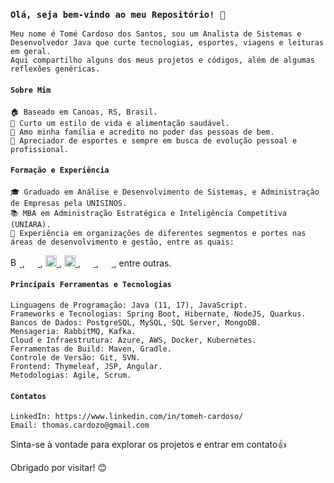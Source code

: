 ### ```Olá, seja bem-vindo ao meu Repositório! 👋```

    Meu nome é Tomé Cardoso dos Santos, sou um Analista de Sistemas e Desenvolvedor Java que curte tecnologias, esportes, viagens e leituras em geral. 
    Aqui compartilho alguns dos meus projetos e códigos, além de algumas reflexões genéricas.

#### ```Sobre Mim```

    🏠 Baseado em Canoas, RS, Brasil.
    💪 Curto um estilo de vida e alimentação saudável.
    🙏 Amo minha família e acredito no poder das pessoas de bem.
    🥋 Apreciador de esportes e sempre em busca de evolução pessoal e profissional.

#### ```Formação e Experiência```

    🎓 Graduado em Análise e Desenvolvimento de Sistemas, e Administração de Empresas pela UNISINOS.
    📚 MBA em Administração Estratégica e Inteligência Competitiva (UNIARA).
    💼 Experiência em organizações de diferentes segmentos e portes nas áreas de desenvolvimento e gestão, entre as quais:
<a href="https://www.bees.com/en"> <img src="https://www.bees.com/sites/g/files/wnfebl8851/files/BEES.COM/Style%20Guide/bees-logo-yellow.svg" height=15px alt="Bees Brasil"> 
 </a>  ,  <a href="https://compass.uol/pt/home/"> <img src="https://compass.uol/etc.clientlibs/compass/clientlibs/clientlib-react/resources/static/media/logo-light.21615d7f.svg" height=17px> 
 </a> , <a href="https://www.omnik.com.br/"> <img src="https://omnik.com.br/wp-content/uploads/2022/12/omnik-logo-nova.png" height=18px> 
 </a> , <a href="https://site.ctasmart.com.br/"> <img src="https://site.ctasmart.com.br/wp-content/themes/site-ctasmart/assets/images/brand.png" height=18px> 
 </a> , <a href="https://kbase.com.br/"> <img src="https://kbase.com.br/novo/wp-content/uploads/2018/04/logo.png" height=17px> 
 </a> , <a href="https://www.fab.mil.br/index.php"> <img src="https://www.fab.mil.br/images/sistema/geral/gladio_80px.png" height=17px> 
 </a>, entre outras.

#### ```Principais Ferramentas e Tecnologias```

    Linguagens de Programação: Java (11, 17), JavaScript.
    Frameworks e Tecnologias: Spring Boot, Hibernate, NodeJS, Quarkus.
    Bancos de Dados: PostgreSQL, MySQL, SQL Server, MongoDB.
    Mensageria: RabbitMQ, Kafka.
    Cloud e Infraestrutura: Azure, AWS, Docker, Kubernetes.
    Ferramentas de Build: Maven, Gradle.
    Controle de Versão: Git, SVN.
    Frontend: Thymeleaf, JSP, Angular.
    Metodologias: Agile, Scrum.


#### ```Contatos```

    LinkedIn: https://www.linkedin.com/in/tomeh-cardoso/
    Email: thomas.cardozo@gmail.com

Sinta-se à vontade para explorar os projetos e entrar em contato👍 

Obrigado por visitar! 😊

